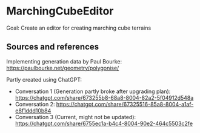 # MarchingCubeEditor
Goal: Create an editor for creating marching cube terrains

## Sources and references
Implementing generation data by Paul Bourke: https://paulbourke.net/geometry/polygonise/

Partly created using ChatGPT:
- Conversation 1 (Generation partly broke after upgrading plan): https://chatgpt.com/share/673255b8-68a8-8004-82a2-5f04912d548a
- Conversation 2: https://chatgpt.com/share/67325516-85a8-8004-a1af-e8f1ddd10b84
- Conversation 3 (Current, might not be updated): https://chatgpt.com/share/6755ec1a-b4c4-8004-90e2-464c5503c2fe
